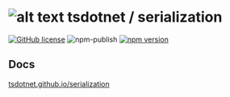 # ![alt text](https://avatars1.githubusercontent.com/u/64487547?s=30 "tsdotnet") tsdotnet / serialization

[![GitHub license](https://img.shields.io/badge/license-MIT-blue.svg?style=flat-square)](https://github.com/tsdotnet/serialization/blob/master/LICENSE)
![npm-publish](https://github.com/tsdotnet/serialization/workflows/npm-publish/badge.svg)
[![npm version](https://img.shields.io/npm/v/@tsdotnet/serialization.svg?style=flat-square)](https://www.npmjs.com/package/@tsdotnet/serialization)



## Docs

[tsdotnet.github.io/serialization](https://tsdotnet.github.io/serialization/)
